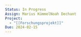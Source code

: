 ```yaml
---
Status: In Progress
Assign: Marius KümmelNoah Dechant
Project:
  - "[[Forschungsprojekt]]"
Due: 2024-02-15
---
```

